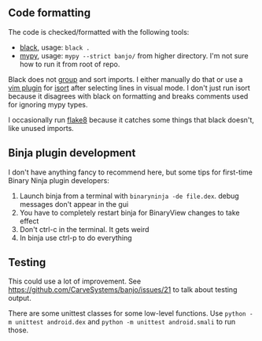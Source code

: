 ## Code formatting

The code is checked/formatted with the following tools:

- [black](https://github.com/psf/black), usage: `black .`
- [mypy](http://mypy-lang.org/), usage: `mypy --strict banjo/` from higher directory. I'm not sure how to run it from
  root of repo.

Black does not [group](https://www.python.org/dev/peps/pep-0008/#imports) and sort imports. I either manually do that or
use a [vim plugin](https://github.com/fisadev/vim-isort) for [isort](https://github.com/timothycrosley/isort) after
selecting lines in visual mode. I don't just run isort because it disagrees with black on formatting and breaks comments
used for ignoring mypy types.

I occasionally run [flake8](https://flake8.pycqa.org/en/latest/) because it catches some things that black doesn't, like
unused imports.

## Binja plugin development

I don't have anything fancy to recommend here, but some tips for first-time Binary Ninja plugin developers:

1. Launch binja from a terminal with `binaryninja -de file.dex`. debug messages don't appear in the gui
2. You have to completely restart binja for BinaryView changes to take effect
3. Don't ctrl-c in the terminal. It gets weird
4. In binja use ctrl-p to do everything

## Testing

This could use a lot of improvement. See https://github.com/CarveSystems/banjo/issues/21 to talk about testing output.

There are some unittest classes for some low-level functions. Use `python -m unittest android.dex`
and `python -m unittest android.smali` to run those.
